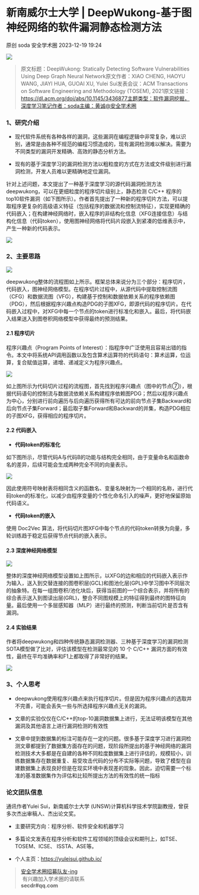 #  新南威尔士大学 | DeepWukong-基于图神经网络的软件漏洞静态检测方法   
原创 soda  安全学术圈   2023-12-19 19:24  
  
![](https://mmbiz.qpic.cn/sz_mmbiz_png/6Dibw6L070WGrXs2FJccRbKnzhJoDlYW1BB9nFcubiaWwicJpHgus3ceLLqW4hzicy8gMS2VkpjwVl3S81nqFgGlBQ/640?wx_fmt=png&from=appmsg "")  
> 原文标题：DeepWukong: Statically Detecting Software Vulnerabilities Using Deep Graph Neural Network原文作者：XIAO CHENG, HAOYU WANG, JIAYI HUA, GUOAI XU, Yulei Sui发表会议：ACM Transactions on Software Engineering and Methodology (TOSEM), 2021原文链接：https://dl.acm.org/doi/abs/10.1145/3436877主题类型：软件漏洞挖掘，深度学习笔记作者：soda主编：黄诚@安全学术圈  
  
### 1、研究介绍  
- 现代软件系统有各种各样的漏洞，这些漏洞在编程逻辑中非常复杂，难以识别，通常是由各种不规范的编程习惯造成的，现有漏洞检测难以解决。需要为不同类型的漏洞开发精确、高效的静态分析方法。  
  
- 现有的基于深度学习的漏洞检测方法以粗粒度的方式在方法或文件级别进行漏洞检测，开发人员难以更精确地定位漏洞。  
  
针对上述问题，本文提出了一种基于深度学习的源代码漏洞检测方法deepwukong，可以在更细粒度的程序切片级别上，静态检测 C/C++ 程序的top10软件漏洞（如下图所示）。作者首先提出了一种新的程序切片方法，可以提取程序更复杂的高级语义特征（包括程序的数据流和控制流特征），实现更精确的代码嵌入；在构建神经网络时，嵌入程序的非结构化信息（XFG连接信息）与结构化信息（代码token），使用图神经网络将代码片段嵌入到紧凑的低维表示中，产生一种新的代码表示。  
  
![](https://mmbiz.qpic.cn/sz_mmbiz_png/6Dibw6L070WGrXs2FJccRbKnzhJoDlYW12hy678LRRj6GqXibPslbKSTicRjuOCcGStpQDI61csK8JW5swe7Gptvw/640?wx_fmt=png&from=appmsg "")  
### 2、主要思路  
  
![](https://mmbiz.qpic.cn/sz_mmbiz_png/6Dibw6L070WGrXs2FJccRbKnzhJoDlYW1ByTOZ3HpibWLNMc9b7mYkErIGicOFzLoHJiaib18K8iaNP8ru4eJ8dTwpnA/640?wx_fmt=png&from=appmsg "")  
  
deepwukong整体的流程图如上所示。框架总体来说分为三个部分：程序切片，代码嵌入，图神经网络模型。在程序切片过程中，从源代码中提取控制流图（CFG）和数据流图（VFG），构建基于控制和数据依赖关系的程序依赖图（PDG），然后根据程序兴趣点构造PDG的子图XFG，即源代码的程序切片。在代码嵌入过程中，对XFG中每一个节点的token进行标准化和嵌入。最后，将代码嵌入结果送入到图卷积网络模型中获得最终的预测结果。  
#### 2.1 程序切片  
  
程序兴趣点（Program Points of Interest）：指程序中广泛使用且容易出错的指令。本文中将系统API调用函数以及包含算术运算符的代码语句：算术运算，位运算，复合赋值运算，递增、递减定义为程序兴趣点。  
  
![](https://mmbiz.qpic.cn/sz_mmbiz_png/6Dibw6L070WGrXs2FJccRbKnzhJoDlYW1cWWpZSW7w9MfwcaqI5S0IJszm5FNtDycibYhsICicehqib9KyHtUZtxMQ/640?wx_fmt=png&from=appmsg "")  
  
如上图所示为代码切片过程的流程图，首先找到程序兴趣点（图中的节点⑦），根据代码语句的控制流与数据流依赖关系构建程序依赖图PDG；然后以程序兴趣点为中心，分别进行前向遍历与后向遍历获得所有可达的前向节点子集Backward和后向节点子集Forward；最后取子集Forward和Backward的并集，构造PDG相应的子图XFG，获得相应的程序切片。  
#### 2.2 代码嵌入  
- **代码token的标准化**  
  
如下图所示，尽管代码A与代码B的功能与结构完全相同，由于变量命名和函数命名的差异，后续可能会生成两种完全不同的向量表示。  
  
![](https://mmbiz.qpic.cn/sz_mmbiz_png/6Dibw6L070WGrXs2FJccRbKnzhJoDlYW1t0lyGDahjibHicia2CC39r77WomqwXE2ysXjLZAxUzRjmUoXUk5jLGzzg/640?wx_fmt=png&from=appmsg "")  
  
因此使用符号映射表将相同含义的函数名、变量名映射为一个相同的名称，进行代码token的标准化，以减少由程序变量的个性化命名引入的噪声，更好地保留原始代码语义。  
  
- **代码token的嵌入**  
  
使用 Doc2Vec 算法，将代码切片图XFG中每个节点的代码token转换为向量，多轮训练趋于稳定后获得节点代码的嵌入表示。  
  
#### 2.3 深度神经网络模型  
  
![](https://mmbiz.qpic.cn/sz_mmbiz_png/6Dibw6L070WGrXs2FJccRbKnzhJoDlYW1anlcUawwSic6hG0Xu3f8n6W8ibmLaHiaiaSeib0ibHHUmkClkuUykhibFIvCQ/640?wx_fmt=png&from=appmsg "")  
  
整体的深度神经网络模型设置如上图所示，以XFG的边和相应的代码嵌入表示作为输入，送入到交替连接的图卷积层(GCL)和图池化层(GPL)中学习图中不同层次的抽象特。在每一组图卷积/池化块后，获得当前图的一个综合表示，并将所有的综合表示送入到图读出层(GRL)，整合不同图规模上的特征得到最终的图特征向量。最后使用一个多层感知器（MLP）进行最终的预测，判断当前切片是否含有漏洞。  
#### 2.4 实验结果  
  
作者将deepwukong和四种传统静态漏洞检测器、三种基于深度学习的漏洞检测SOTA模型做了比对，评估该模型在检测最常见的 10 个 C/C++ 漏洞方面的有效性，最终在平均准确率和F1上都取得了非常好的结果。  
  
![](https://mmbiz.qpic.cn/sz_mmbiz_png/6Dibw6L070WGrXs2FJccRbKnzhJoDlYW1d2BkIrAT627QSliamU6QjKW61K6ibaDp5scBWUibVsIuzZia5orRjdXMjg/640?wx_fmt=png&from=appmsg "")  
### 3、个人思考  
- deepwukong使用程序兴趣点来执行程序切片。但是因为程序兴趣点的选取并不完善，可能会丢失一些与所选择程序兴趣点无关的漏洞。  
  
- 文章的实验仅仅在C/C++的top-10漏洞数据集上进行，无法证明该模型在其他漏洞及其他语言上进行漏洞检测的有效性  
  
- 文章中提到数据集的标注可能存在一定的问题。很多基于深度学习进行漏洞检测文章都提到了数据集方面存在的问题，现阶段所提出的基于神经网络的漏洞检测技术大多都是在自建的各种不同粒度数据集上进行评估的，规模较小，训练数据集存在数据重复、易受攻击代码的分布不实际等问题，导致了模型在自建数据集上表现良好但是在现实环境中表现差的现象。因此，迫切需要一个标准的基准数据集作为评估和比较所提出方法的有效性的统一指标  
  
### 论文团队信息  
  
通讯作者Yulei Sui，新南威尔士大学 (UNSW)计算机科学技术学院副教授，曾获多次杰出审稿人、杰出论文奖。  
- 主要研究方向：程序分析、软件安全和机器学习  
  
- 多篇论文发表在程序分析和软件工程领域的顶级会议和期刊上，如TSE、TOSEM、ICSE、 ISSTA、ASE等。  
  
- 个人主页：https://yuleisui.github.io/  
  
  
  
> [安全学术圈招募队友-ing](http://mp.weixin.qq.com/s?__biz=MzU5MTM5MTQ2MA==&mid=2247484475&idx=1&sn=2c91c6a161d1c5bc3b424de3bccaaee0&chksm=fe2efbb0c95972a67513c3340c98e20c752ca06d8575838c1af65fc2d6ddebd7f486aa75f6c3&scene=21#wechat_redirect)  
 有兴趣加入学术圈的请联系   
**secdr#qq.com**  
  
  
  
